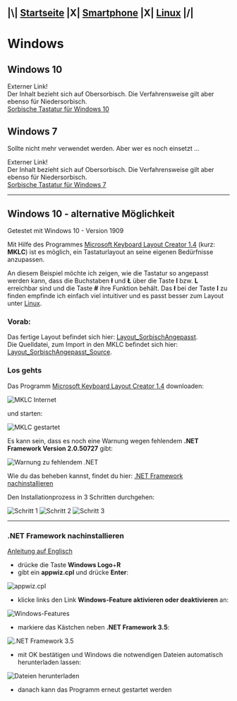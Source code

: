 ## |\\| **[Startseite](README.md)** |X| **[Smartphone](Smartphone.md)** |X| **[Linux](Linux.md)** |/|  

# Windows

## Windows 10

Externer Link!  
Der Inhalt bezieht sich auf Obersorbisch. Die Verfahrensweise gilt aber ebenso für Niedersorbisch.  
[Sorbische Tastatur für Windows 10](https://domizna.org/index.php?id=3187)


## Windows 7

Sollte nicht mehr verwendet werden. Aber wer es noch einsetzt ...

Externer Link!  
Der Inhalt bezieht sich auf Obersorbisch. Die Verfahrensweise gilt aber ebenso für Niedersorbisch.  
[Sorbische Tastatur für Windows 7](https://domizna.org/index.php?id=2046)

---

## Windows 10 - alternative Möglichkeit

Getestet mit Windows 10 - Version 1909  

Mit Hilfe des Programmes [Microsoft Keyboard Layout Creator 1.4](https://www.microsoft.com/en-us/download/details.aspx?id=22339) (kurz: **MKLC**) ist es möglich, ein Tastaturlayout an seine eigenen Bedürfnisse anzupassen.  

An diesem Beispiel möchte ich zeigen, wie die Tastatur so angepasst werden kann, dass die Buchstaben **ł** und **Ł** über die Taste **l** bzw. **L** erreichbar sind und die Taste **#** ihre Funktion behält. Das **ł** bei der Taste **l** zu finden empfinde ich einfach viel intuitiver und es passt besser zum Layout unter [Linux](Linux.md).  

### Vorab:
Das fertige Layout befindet sich hier: [Layout_SorbischAngepasst](files/Layout_SorbischAngepasst.7z).  
Die Quelldatei, zum Import in den MKLC befindet sich hier: [Layout_SorbischAngepasst_Source](files/Layout_SorbischAngepasst_Source.klc).  

### Los gehts
Das Programm [Microsoft Keyboard Layout Creator 1.4](https://www.microsoft.com/en-us/download/details.aspx?id=22339) downloaden:  

![MKLC Internet](assets/01_MKLC.png)  

und starten:  

![MKLC gestartet](assets/02_MKLC.png)  

Es kann sein, dass es noch eine Warnung wegen fehlendem **.NET Framework Version 2.0.50727** gibt:  

![Warnung zu fehlendem .NET](assets/03_WarungDotNet.png)  

Wie du das beheben kannst, findet du hier: [.NET Framework nachinstallieren](#.NET_Framework_nachinstallieren)  

Den Installationprozess in 3 Schritten durchgehen:  

![Schritt 1](assets/04_Install_Step_1.png) ![Schritt 2](assets/05_Install_Step_2.png) ![Schritt 3](assets/06_Install_Step_3.png)



---
### .NET Framework nachinstallieren

[Anleitung auf Englisch](https://answers.microsoft.com/en-us/windows/forum/windows_10-hardware/microsoft-keyboard-layout-creator-14-instalation/092881f1-470b-4a66-889f-59e868c6b25a?auth=1)

- drücke die Taste **Windows Logo**+**R**
- gibt ein **appwiz.cpl** und drücke **Enter**:  

![appwiz.cpl](assets/100_appwiz.cpl.png)  
- klicke links den Link **Windows-Feature aktivieren oder deaktivieren** an:  

![Windows-Features](assets/101_WindowsFeatures.png)  
- markiere das Kästchen neben **.NET Framework 3.5**:  

![.NET Framework 3.5](assets/102_NETFramework35.png)  

- mit OK bestätigen und Windows die notwendigen Dateien automatisch herunterladen lassen:  

![Dateien herunterladen](assets/103_DateienHerunterladen.png)

- danach kann das Programm erneut gestartet werden  
